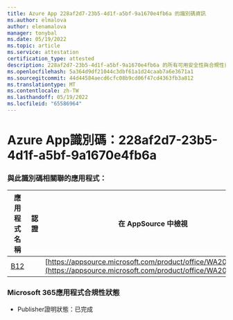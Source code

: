 ```yaml
---
title: Azure App 228af2d7-23b5-4d1f-a5bf-9a1670e4fb6a 的識別碼資訊
ms.author: elmalova
author: elenamalova
manager: tonybal
ms.date: 05/19/2022
ms.topic: article
ms.service: attestation
certification_type: attested
description: 228af2d7-23b5-4d1f-a5bf-9a1670e4fb6a 的所有可用安全性與合規性資訊。
ms.openlocfilehash: 5a364d9df21044c3dbf61a1d24caab7a6e3671a1
ms.sourcegitcommit: 44d44584aecd6cfc08b9cd06f47cd4363fb3a812
ms.translationtype: MT
ms.contentlocale: zh-TW
ms.lasthandoff: 05/19/2022
ms.locfileid: "65586964"
---
```

# <a name="azure-app-id-228af2d7-23b5-4d1f-a5bf-9a1670e4fb6a"></a>Azure App識別碼：228af2d7-23b5-4d1f-a5bf-9a1670e4fb6a


### <a name="apps-associated-with-this-id"></a>與此識別碼相關聯的應用程式：
| **應用程式名稱** | **認證** | **在 AppSource 中檢視** |
|--------------|---------------|-----------------------|
| [B12](../forward/WA200004073.md) |  | [https://appsource.microsoft.com/product/office/WA200004073](https://appsource.microsoft.com/product/office/WA200004073) |

### <a name="microsoft-365-app-compliance-status"></a>Microsoft 365應用程式合規性狀態
- Publisher證明狀態：已完成
